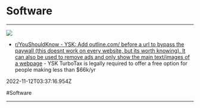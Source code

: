 # Software

---

![](https://share.redd.it/preview/post/lmjq8x)

- [r/YouShouldKnow - YSK: Add outline.com/ before a url to bypass the paywall (this doesnt work on every website, but its worth knowing). It can also be used to remove ads and only show the main text/images of a webpage](https://www.reddit.com/r/YouShouldKnow/comments/lmjq8x/ysk_add_outlinecom_before_a_url_to_bypass_the) - YSK TurboTax is legally required to offer a free option for people making less than $66k/yr

2022-11-12T03:37:16.954Z

#Software

---

